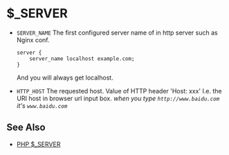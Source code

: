 # $_SERVER

- `SERVER_NAME` The first configured server name of in http server such as Nginx conf.

    ```nginx
    server {
        server_name localhost example.com;
    }
    ```

    And you will always get localhost.

- `HTTP_HOST` The requested host. Value of HTTP header 'Host: xxx'
    I.e. the URI host in browser url input box.
    _when you type `http://www.baidu.com` it's `www.baidu.com`_

## See Also

- [PHP $_SERVER](http://php.net/manual/zh/reserved.variables.server.php)